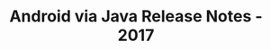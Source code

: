 ﻿---
title: Android via Java Release Notes - 2017
description: "Android via Java Release Notes - 2017 – learn about the latest updates and fixes."
type: docs
weight: 40
url: /java/android-via-java-release-notes-2017/
---

